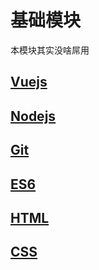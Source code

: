 # 基础模块

本模块其实没啥屌用


## [Vuejs](/pages/base/Vuejs.md)

## [Nodejs](/pages/base/Nodejs.md)

## [Git](/pages/base/Git.md)

## [ES6](/pages/base/Es6.md)

## [HTML](/pages/base/Html.md)

## [CSS](/pages/base/Css.md)